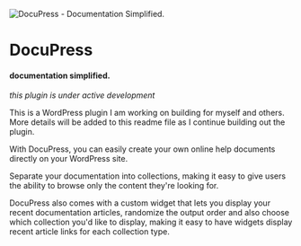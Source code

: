 ![DocuPress - Documentation Simplified.](http://www.robertdevore.com/wp-content/uploads/2017/05/docupress-logo-transparent.png)

# DocuPress

#### documentation simplified.

*this plugin is under active development*

This is a WordPress plugin I am working on building for myself and others. More details will be added to this readme file as I continue building out the plugin.

With DocuPress, you can easily create your own online help documents directly on your WordPress site.

Separate your documentation into collections, making it easy to give users the ability to browse only the content they're looking for.

DocuPress also comes with a custom widget that lets you display your recent documentation articles, randomize the output order and also choose which collection you'd like to display, making it easy to have widgets display recent article links for each collection type.
